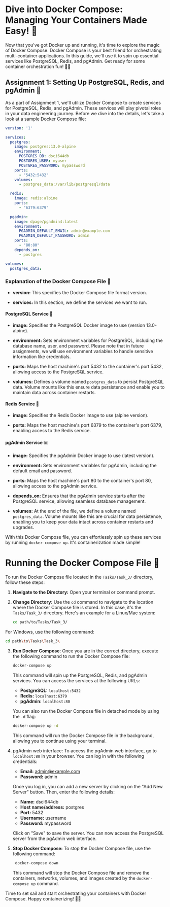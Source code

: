 # Dive into Docker Compose: Managing Your Containers Made Easy! 🚢

Now that you've got Docker up and running, it's time to explore the magic of Docker Compose. Docker Compose is your best friend for orchestrating multi-container applications. In this guide, we'll use it to spin up essential services like PostgreSQL, Redis, and pgAdmin. Get ready for some container orchestration fun! 🐋🎶

## Assignment 1: Setting Up PostgreSQL, Redis, and pgAdmin 📝

As a part of Assignment 1, we'll utilize Docker Compose to create services for PostgreSQL, Redis, and pgAdmin. These services will play pivotal roles in your data engineering journey. Before we dive into the details, let's take a look at a sample Docker Compose file:

```yaml
version: '1'

services:
  postgres:
    image: postgres:13.0-alpine
    environment:
      POSTGRES_DB: dsci644db
      POSTGRES_USER: myuser
      POSTGRES_PASSWORD: mypassword
    ports:
      - "5432:5432"
    volumes:
      - postgres_data:/var/lib/postgresql/data

  redis:
    image: redis:alpine
    ports:
      - "6379:6379"

  pgadmin:
    image: dpage/pgadmin4:latest
    environment:
      PGADMIN_DEFAULT_EMAIL: admin@example.com
      PGADMIN_DEFAULT_PASSWORD: admin
    ports:
      - "80:80"
    depends_on:
      - postgres

volumes:
  postgres_data:

```

### Explanation of the Docker Compose File 📃

- **version:** This specifies the Docker Compose file format version.

- **services:** In this section, we define the services we want to run.

#### PostgreSQL Service 🐘

- **image:** Specifies the PostgreSQL Docker image to use (version 13.0-alpine).

- **environment:** Sets environment variables for PostgreSQL, including the database name, user, and password. Please note that in future assignments, we will use environment variables to handle sensitive information like credentials.

- **ports:** Maps the host machine's port 5432 to the container's port 5432, allowing access to the PostgreSQL service.

- **volumes:** Defines a volume named `postgres_data` to persist PostgreSQL data. Volume mounts like this ensure data persistence and enable you to maintain data across container restarts.

#### Redis Service 🔄

- **image:** Specifies the Redis Docker image to use (alpine version).

- **ports:** Maps the host machine's port 6379 to the container's port 6379, enabling access to the Redis service.

#### pgAdmin Service 📊

- **image:** Specifies the pgAdmin Docker image to use (latest version).

- **environment:** Sets environment variables for pgAdmin, including the default email and password.

- **ports:** Maps the host machine's port 80 to the container's port 80, allowing access to the pgAdmin service.

- **depends_on:** Ensures that the pgAdmin service starts after the PostgreSQL service, allowing seamless database management.

- **volumes:** At the end of the file, we define a volume named `postgres_data`. Volume mounts like this are crucial for data persistence, enabling you to keep your data intact across container restarts and upgrades.

With this Docker Compose file, you can effortlessly spin up these services by running `docker-compose up`. It's containerization made simple!

# Running the Docker Compose File 🐳

To run the Docker Compose file located in the `Tasks/Task_3/` directory, follow these steps:

1. **Navigate to the Directory:** Open your terminal or command prompt.

2. **Change Directory:** Use the `cd` command to navigate to the location where the Docker Compose file is stored. In this case, it's the `Tasks/Task_3/` directory. Here's an example for a Linux/Mac system:
   
   ```bash
   cd path/to/Tasks/Task_3/
   ```

  For Windows, use the following command:

  ```bash
  cd path\to\Tasks\Task_3\
  ```
3. **Run Docker Compose**: Once you are in the correct directory, execute the following command to run the Docker Compose file:

   ```bash
   docker-compose up
   ```

   This command will spin up the PostgreSQL, Redis, and pgAdmin services. You can access the services at the following URLs:

   - **PostgreSQL:** `localhost:5432`
   - **Redis:** `localhost:6379`
   - **pgAdmin:** `localhost:80`

   You can also run the Docker Compose file in detached mode by using the `-d` flag:

   ```bash
   docker-compose up -d
   ```

   This command will run the Docker Compose file in the background, allowing you to continue using your terminal.

 
4. pgAdmin web interface: To access the pgAdmin web interface, go to `localhost:80` in your browser. You can log in with the following credentials:

   - **Email:** admin@example.com
    - **Password:** admin

    Once you log in, you can add a new server by clicking on the "Add New Server" button. Then, enter the following details:

    - **Name:** dsci644db
    - **Host name/address:** postgres
    - **Port:** 5432
    - **Username:** username
    - **Password:** mypassword

    Click on "Save" to save the server. You can now access the PostgreSQL server from the pgAdmin web interface.

5. **Stop Docker Compose:** To stop the Docker Compose file, use the following command:

   ```bash
    docker-compose down
    ```

    This command will stop the Docker Compose file and remove the containers, networks, volumes, and images created by the `docker-compose up` command.


Time to set sail and start orchestrating your containers with Docker Compose. Happy containerizing! 🐳🎉

